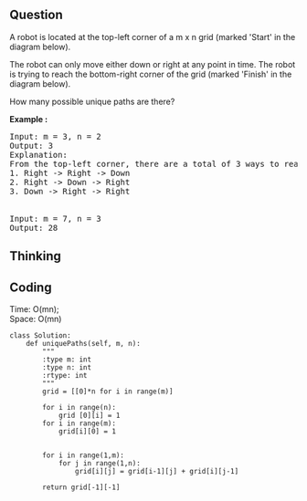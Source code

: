 ## Question
A robot is located at the top-left corner of a m x n grid (marked 'Start' in the diagram below).<br>

The robot can only move either down or right at any point in time. The robot is trying to reach the bottom-right corner of the grid (marked 'Finish' in the diagram below).<br>

How many possible unique paths are there?

**Example :**   
<pre>
Input: m = 3, n = 2
Output: 3
Explanation:
From the top-left corner, there are a total of 3 ways to reach the bottom-right corner:
1. Right -> Right -> Down
2. Right -> Down -> Right
3. Down -> Right -> Right


Input: m = 7, n = 3
Output: 28
</pre>

## Thinking


## Coding
Time: O(mn); <br>
Space: O(mn)
```python3
class Solution:
    def uniquePaths(self, m, n):
        """
        :type m: int
        :type n: int
        :rtype: int
        """
        grid = [[0]*n for i in range(m)]
        
        for i in range(n):
            grid [0][i] = 1
        for i in range(m):
            grid[i][0] = 1
            
    
        for i in range(1,m):
            for j in range(1,n):
                grid[i][j] = grid[i-1][j] + grid[i][j-1]
        
        return grid[-1][-1]
```

